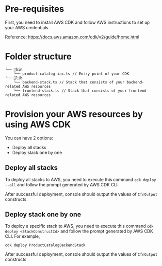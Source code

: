 # Pre-requisites
First, you need to install AWS CDK and follow AWS instructions to set up your AWS credentials.

Reference: https://docs.aws.amazon.com/cdk/v2/guide/home.html

# Folder structure
```
└── 📁bin
    └── product-catalog-iac.ts // Entry point of your CDK
└── 📁lib
    └── backend-stack.ts // Stack that consists of your backend-related AWS resources
    └── frontend-stack.ts // Stack that consists of your frontend-related AWS resources
```

# Provision your AWS resources by using AWS CDK
You can have 2 options:
- Deploy all stacks
- Deploy stack one by one

## Deploy all stacks
To deploy all stacks to AWS, you need to execute this command `cdk deploy --all` and follow the prompt generated by AWS CDK CLI.

After successful deployment, console should output the values of `CfnOutput` constructs.

## Deploy stack one by one
To deploy a specific stack to AWS, you need to execute this command `cdk deploy <StackConstructId>` and follow the prompt generated by AWS CDK CLI. For example,
```
cdk deploy ProductCatalogBackendStack
```

After successful deployment, console should output the values of `CfnOutput` constructs.
